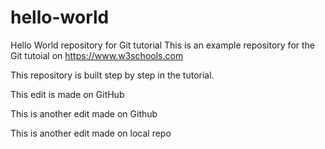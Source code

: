 # hello-world
Hello World repository for Git tutorial
This is an example repository for the Git tutoial on https://www.w3schools.com

This repository is built step by step in the tutorial.

This edit is made on GitHub

This is another edit made on Github

This is another edit made on local repo
